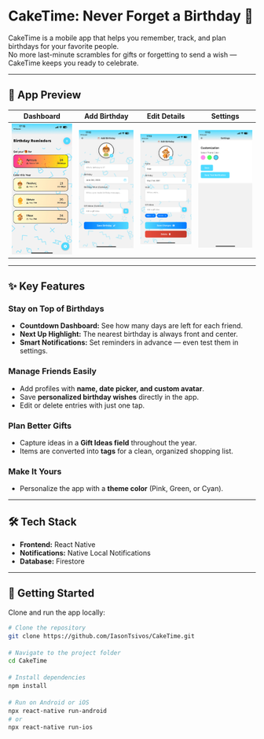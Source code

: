 # CakeTime: Never Forget a Birthday 🎂  

CakeTime is a mobile app that helps you remember, track, and plan birthdays for your favorite people.  
No more last-minute scrambles for gifts or forgetting to send a wish — CakeTime keeps you ready to celebrate.  

---

## 📱 App Preview  

| Dashboard | Add Birthday | Edit Details | Settings |
|-----------|--------------|--------------|----------|
| <img src="./screenshots/homescreen.png" width="250"/> | <img src="./screenshots/addbirthday.png" width="250"/> | <img src="./screenshots/editbirthday.png" width="250"/> | <img src="./screenshots/selecttheme.png" width="250"/> |

---

## ✨ Key Features  

### Stay on Top of Birthdays  
- **Countdown Dashboard:** See how many days are left for each friend.  
- **Next Up Highlight:** The nearest birthday is always front and center.  
- **Smart Notifications:** Set reminders in advance — even test them in settings.  

### Manage Friends Easily  
- Add profiles with **name, date picker, and custom avatar**.  
- Save **personalized birthday wishes** directly in the app.  
- Edit or delete entries with just one tap.  

### Plan Better Gifts  
- Capture ideas in a **Gift Ideas field** throughout the year.  
- Items are converted into **tags** for a clean, organized shopping list.  

### Make It Yours  
- Personalize the app with a **theme color** (Pink, Green, or Cyan).  

---

## 🛠️ Tech Stack  

- **Frontend:** React Native  
- **Notifications:** Native Local Notifications  
- **Database:** Firestore  

---

## 🚀 Getting Started  

Clone and run the app locally:  

```bash
# Clone the repository
git clone https://github.com/IasonTsivos/CakeTime.git

# Navigate to the project folder
cd CakeTime

# Install dependencies
npm install

# Run on Android or iOS
npx react-native run-android
# or
npx react-native run-ios

